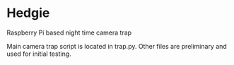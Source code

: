 # Hedgie
Raspberry Pi based night time camera trap

Main camera trap script is located in trap.py. Other files are preliminary and used for initial testing.